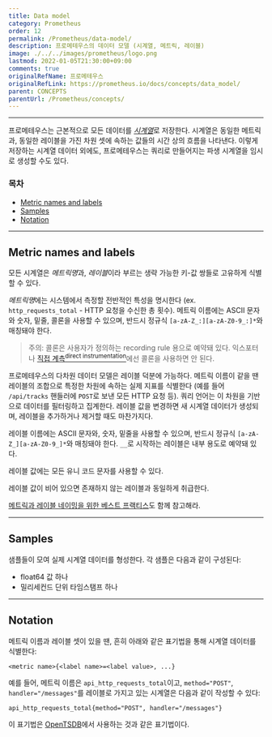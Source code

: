 ```yaml
---
title: Data model
category: Prometheus
order: 12
permalink: /Prometheus/data-model/
description: 프로메테우스의 데이터 모델 (시계열, 메트릭, 레이블)
image: ./../../images/prometheus/logo.png
lastmod: 2022-01-05T21:30:00+09:00
comments: true
originalRefName: 프로메테우스
originalRefLink: https://prometheus.io/docs/concepts/data_model/
parent: CONCEPTS
parentUrl: /Prometheus/concepts/
---
```


---

프로메테우스는 근본적으로 모든 데이터를 [*시계열*](https://en.wikipedia.org/wiki/Time_series)로 저장한다. 시계열은 동일한 메트릭과, 동일한 레이블을 가진 차원 셋에 속하는 값들의 시간 상의 흐름을 나타낸다. 이렇게 저장하는 시계열 데이터 외에도, 프로메테우스는 쿼리로 만들어지는 파생 시계열을 임시로 생성할 수도 있다.

### 목차

- [Metric names and labels](#metric-names-and-labels)
- [Samples](#samples)
- [Notation](#notation)

---

## Metric names and labels

모든 시계열은 *메트릭명*과, *레이블*이라 부르는 생략 가능한 키-값 쌍들로 고유하게 식별할 수 있다.

*메트릭명*에는 시스템에서 측정할 전반적인 특성을 명시한다 (ex. `http_requests_total` - HTTP 요청을 수신한 총 횟수). 메트릭 이름에는 ASCII 문자와 숫자, 밑줄, 콜론을 사용할 수 있으며, 반드시 정규식 `[a-zA-Z_:][a-zA-Z0-9_:]*`와 매칭돼야 한다.

> 주의: 콜론은 사용자가 정의하는 recording rule 용으로 예약돼 있다. 익스포터나 [직접 계측<sup>direct instrumentation</sup>](../glossary#direct-instrumentation)에선 콜론을 사용하면 안 된다.

프로메테우스의 다차원 데이터 모델은 레이블 덕분에 가능하다. 메트릭 이름이 같을 땐 레이블의 조합으로 특정한 차원에 속하는 실제 지표를 식별한다 (예를 들어 `/api/tracks` 핸들러에 `POST`로 보낸 모든 HTTP 요청 등). 쿼리 언어는 이 차원을 기반으로 데이터를 필터링하고 집계한다. 레이블 값을 변경하면 새 시계열 데이터가 생성되며, 레이블을 추가하거나 제거할 때도 마찬가지다.

레이블 이름에는 ASCII 문자와, 숫자, 밑줄을 사용할 수 있으며, 반드시 정규식 `[a-zA-Z_][a-zA-Z0-9_]*`와 매칭돼야 한다. `__`로 시작하는 레이블은 내부 용도로 예약돼 있다.

레이블 값에는 모든 유니 코드 문자를 사용할 수 있다.

레이블 값이 비어 있으면 존재하지 않는 레이블과 동일하게 취급한다.

[메트릭과 레이블 네이밍을 위한 베스트 프랙티스](../practices.naming)도 함께 참고해라.

---

## Samples

샘플들이 모여 실제 시계열 데이터를 형성한다. 각 샘플은 다음과 같이 구성된다:

- float64 값 하나
- 밀리세컨드 단위 타임스탬프 하나

---

## Notation

메트릭 이름과 레이블 셋이 있을 땐, 흔히 아래와 같은 표기법을 통해 시계열 데이터를 식별한다:

```prometheus
<metric name>{<label name>=<label value>, ...}
```

예를 들어, 메트릭 이름은 `api_http_requests_total`이고, `method="POST"`, `handler="/messages"`를 레이블로 가지고 있는 시계열은 다음과 같이 작성할 수 있다:

```prometheus
api_http_requests_total{method="POST", handler="/messages"}
```

이 표기법은 [OpenTSDB](http://opentsdb.net/)에서 사용하는 것과 같은 표기법이다.